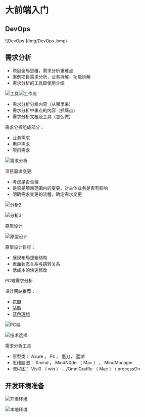 # 大前端入门

## DevOps

![DevOps ](img/DevOps .bmp)



## 需求分析

- 项目全局思维，需求分析重难点
- 案例项目需求分析，业务拆解，功能拆解
- 需求分析的工具即使用介绍

![工具](img/工具.bmp)![工作流](img/工作流.bmp)

- 需求分析分析内容（从哪里来）
- 需求分析中重点的内容（抓痛点）
- 需求分析文档及工具（怎么做）

需求分析组成部分：

- 业务需求
- 用户需求
- 项目需求

![需求分析](img/需求分析.bmp)

项目需求变更:

- 考虑是否合理
- 是否是项目范围内的变更，对主体业务是否有影响
- 明确需求变更的流程，确定需求变更

![分析2](img/分析2.bmp)



![分析3](img/分析3-1583030130826.bmp)



原型设计

![原型设计](img/原型设计2.bmp)

原型设计目标：

- 展现布局逻辑结构
- 表面状态关系与跳转关系
- 低成本的快速修改



PC端需求分析

设计网站推荐：

- [花瓣]([https://huaban.com](https://huaban.com/))
- [站酷](https://www.zcool.com.cn/)
- [蓝色理想](http://www.blueidea.com/)

![PC端](img/PC端.bmp)

![技术选择](img/技术选择.bmp)

需求分析工具

- 原型类： Axure ， Ps ， 墨刀， 蓝湖
- 思维脑图： Xmind ， MindN0de （ Mac ） ， MindManager
- 流程图： Visi0 （ win ） 、/OmniGraffIe （ Mac ） / processOn





## 开发环境准备

![开发环境](img/开发环境.bmp)

![本地环境](img/本地环境.bmp)

